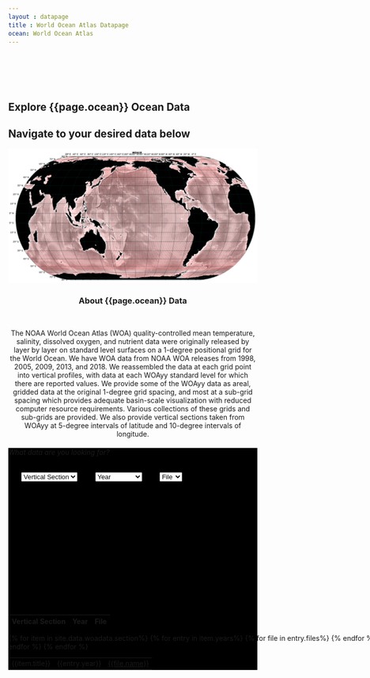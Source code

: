 ```yaml
---
layout : datapage
title : World Ocean Atlas Datapage
ocean: World Ocean Atlas
---
```


<section id="hero">
	<div class="hero-container">
		<br><br><br><br>
		<h1>Explore {{page.ocean}} Ocean Data</h1>
		<h2>Navigate to your desired data below</h2>
		<center><img src="assets/images/woamap.jpg" alt="" class="responsive"></center>
	</div>
</section>

<!-- #hero -->

<section id="call-to-action1">
	<section id="call-to-action3">
		<div class="container wow fadeIn">
			<div class="col-lg-9 text-center text-lg-left"  style="flex:0 0 100%;max-width:100%">
				<h3 class="cta-title1" style="text-align:center">About {{page.ocean}} Data</h3>
				<br>
				<p class="cta-text1" style="text-align:center">The NOAA World Ocean Atlas (WOA) quality-controlled mean temperature, salinity, dissolved oxygen, and nutrient data were originally released by layer by layer on standard level surfaces on a 1-degree positional grid for the World Ocean. We have WOA data from NOAA WOA releases from 1998, 2005, 2009, 2013, and 2018. We reassembled the data at each grid point into vertical profiles, with data at each WOAyy standard level for which there are reported values. We provide some of the WOAyy data as areal, gridded data at the original 1-degree grid spacing, and most at a sub-grid spacing which provides adequate basin-scale visualization with reduced computer resource requirements. Various collections of these grids and sub-grids are provided. We also provide vertical sections taken from WOAyy at 5-degree intervals of latitude and 10-degree intervals of longitude.</p>
			</div>
		</div>
	</section>
</section>

<!-- #call-to-action -->

<div id="collapseDVR3" class="panel-collapse collapse in" style="background-color: black">
<div class="rightbox" style="width:100%; padding:0">
<div class="container h-100" style="width:75%">
<div class="row h-100 align-items-center justify-content-center">
<div class="col-12 col-md-10">
<div class="hero-search-form">
<div class="tab-content" id="nav-tabContent">
<div class="tab-pane fade show active" id="nav-places" role="tabpanel" aria-labelledby="nav-places-tab">
<h6>What data are you looking for?</h6>
<div class="row">
<form action="#" method="get">
<center>
  <select class="custom-select" id="verticalSectionDropdown">
    <option value="All" selected="selected">Vertical Section</option>
    {% for item in site.data.woadata.section%}
    <option value="{{item.title}}">{{item.title}}</option>
    {% endfor %}
  </select>
  &nbsp;&nbsp;&nbsp;&nbsp;&nbsp;&nbsp;&nbsp;
  <select class="custom-select" id="yearDropdown">
    <option value="All">Year</option>
    {% for item in site.data.woadata.yeardropdown %}
    <option value="{{item.year}}">{{item.year}}</option>
    {% endfor %}
  </select>
  &nbsp;&nbsp;&nbsp;&nbsp;&nbsp;&nbsp;&nbsp;
  <select class="custom-select" id="fileDropdown">
  <option value="All">File</option>
  <option value=".csv">.csv</option>
  <option value=".jos">.jos</option>
  <option value=".txt">.txt</option>
  <option value=".joa">.joa</option>
  <option value=".zip">.zip</option>
  </select>
</center>
</form>
</div>
</div>
</div>
</div>
</div>
</div>
</div>
<br><br><br><br><br><br><br><br><br><br><br><br><br><br><br>
  <div class="limiter">
    <div class="container-table100">
      <div class="wrap-table100" style='width: 80vw'>
        <div class="table100 ver3 m-b-110">
          <div class="table100-head">
            <table>
            <thead>
            <tr class="row100 head">
                <th class="cell100 column1">Vertical Section</th>
                <th class="cell100 column2">Year</th>
                <th class="cell100 column4">File</th>
            </tr>
          </thead>
        </table>
        </div>
        <div class="table100-body js-pscroll" style="max-height:1500px">
            <table class="table" id="datatable1">
            <tbody id="datatable">
            {% for item in site.data.woadata.section%}
            {% for entry in item.years%}
            {% for file in entry.files%}
              <tr>
                  <td class="cell100 column1">{{item.title}}</td>
                  <td class="cell100 column2">{{entry.year}}</td>
                  <td class="cell100 column4"><a href="{{file.path}}">{{file.name}}</a></td>
                </tr>
            {% endfor %}
            {% endfor %}
            {% endfor %}
            </tbody>
            </table>
</div>
</div>
</div>
</div>
</div>
</div>
</div>